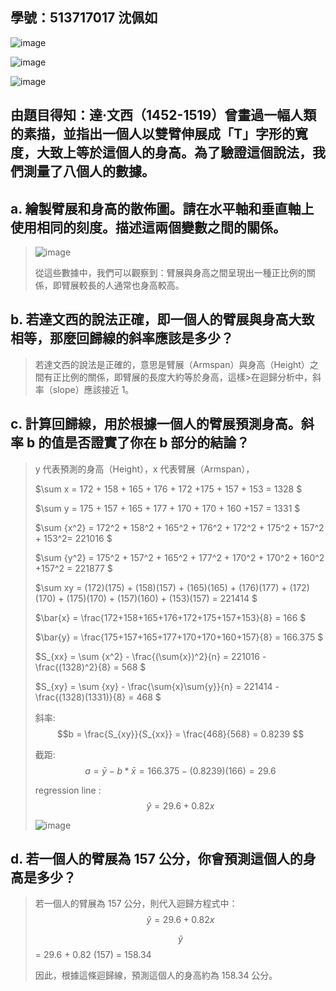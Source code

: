 ## 學號：513717017 沈佩如

![image](https://github.com/user-attachments/assets/526f86ad-6e34-4681-a16e-aaa2125c03d9)

![image](https://github.com/user-attachments/assets/ee2e2243-c045-46e6-a922-1c2cf8371d7c)

![image](https://github.com/user-attachments/assets/87f4c1d2-b1bb-49ec-8494-104deb899f89)

## 由題目得知：達·文西（1452-1519）曾畫過一幅人類的素描，並指出一個人以雙臂伸展成「T」字形的寬度，大致上等於這個人的身高。為了驗證這個說法，我們測量了八個人的數據。

## a. 繪製臂展和身高的散佈圖。請在水平軸和垂直軸上使用相同的刻度。描述這兩個變數之間的關係。
>
>![image](https://github.com/user-attachments/assets/406e9f2c-472c-4038-ae34-2a3275c2ee60)
>
>從這些數據中，我們可以觀察到：臂展與身高之間呈現出一種正比例的關係，即臂展較長的人通常也身高較高。

## b. 若達文西的說法正確，即一個人的臂展與身高大致相等，那麼回歸線的斜率應該是多少？
>
>若達文西的說法是正確的，意思是臂展（Armspan）與身高（Height）之間有正比例的關係，即臂展的長度大約等於身高，這樣>在迴歸分析中，斜率（slope）應該接近 1。

## c. 計算回歸線，用於根據一個人的臂展預測身高。斜率 b 的值是否證實了你在 b 部分的結論？
>
>y 代表預測的身高（Height），x 代表臂展（Armspan），
>
>$\sum x = 172 + 158 + 165 + 176 + 172 +175 + 157 + 153 = 1328 $
>
>$\sum y = 175 + 157 + 165 + 177 + 170 + 170 + 160 +157 = 1331 $
>
>$\sum {x^2} = 172^2 + 158^2 + 165^2 + 176^2 + 172^2 + 175^2 + 157^2 + 153^2= 221016 $
>
>$\sum {y^2} = 175^2 + 157^2 + 165^2 + 177^2 + 170^2 + 170^2 + 160^2 +157^2 = 221877 $
>
>$\sum xy = (172)(175) + (158)(157) + (165)(165) + (176)(177) + (172)(170) + (175)(170) + (157)(160) + (153)(157) = 221414 $
>
>$\bar{x} = \frac{172+158+165+176+172+175+157+153}{8} = 166 $
>
>$\bar{y} = \frac{175+157+165+177+170+170+160+157}{8} = 166.375 $
>
>$S_{xx} = \sum {x^2} - \frac{(\sum{x})^2}{n} = 221016 - \frac{(1328)^2}{8} = 568 $
>
>$S_{xy} = \sum {xy} - \frac{\sum{x}\sum{y}}{n} = 221414 - \frac{(1328)(1331)}{8} = 468 $
>
>斜率: $$b = \frac{S_{xy}}{S_{xx}} = \frac{468}{568} = 0.8239 $$   							
>							
>截距: $$a= \bar{y}-b*\bar{x} = 166.375 - (0.8239)(166) = 29.6 $$							
>						
>regression line : $$\hat{y} = 29.6 + 0.82x $$
>
>![image](https://github.com/user-attachments/assets/5c508757-e067-4de1-ab74-4bdc48230199)

## d. 若一個人的臂展為 157 公分，你會預測這個人的身高是多少？
>
>若一個人的臂展為 157 公分，則代入迴歸方程式中： $$\hat{y} = 29.6 + 0.82x $$ 
>
>$$\hat{y}$$ = 29.6 + 0.82 (157) = 158.34
>
>因此，根據這條迴歸線，預測這個人的身高約為 158.34 公分。


